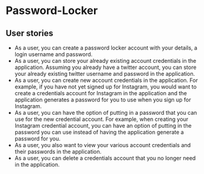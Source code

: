 # Password-Locker


## User stories
* As a user, you can create a password locker account with your details, a login username and password.
* As a user, you can store your already existing account credentials in the application. Assuming you already have a twitter account, you can store your already existing twitter username and password in the application.
* As a user, you can create new account credentials in the application. For example, if you have not yet signed up for Instagram, you would want to create a credentials account for Instagram in the application and the application generates a password for you to use when you sign up for Instagram.
* As a user, you can have the option of putting in a password that you can use for the new credential account. For example, when creating your Instagram credential account, you can have an option of putting in the password you can use instead of having the application generate a password for you.
* As a user, you also want to view your various account credentials and their passwords in the application.
* As a user, you can delete a credentials account that you no longer need in the application.